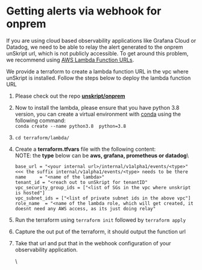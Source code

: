 # Getting alerts via webhook for onprem

If you are using cloud based observability applications like Grafana Cloud or Datadog, we need to be able to relay the alert generated to the onprem unSkript url, which is not publicly accessible. To get around this problem, we recommend using [AWS Lambda Function URLs](https://docs.aws.amazon.com/lambda/latest/dg/lambda-urls.html).&#x20;

We provide a terraform to create a lambda function URL in the vpc where unSkript is installed. Follow the steps below to deploy the lambda function URL

1. Please check out the repo [**unskript/onprem**](https://github.com/unskript/onprem)
2. Now to install the lambda, please ensure that you have python 3.8 version, you can create a virtual environment with [conda](https://conda.io/projects/conda/en/latest/commands/install.html) using the following command:\
   `conda create --name python3.8  python=3.8`
3. ```
   cd terraform/lambda/
   ```
4.  Create a **terraform.tfvars** file with the following content:\
    NOTE: the **type** below can be **aws, grafana, prometheus or datadog**\


    ```
    base_url = "<your internal url>/internal/v1alpha1/events/<type>" <<< the suffix internal/v1alpha1/events/<type> needs to be there
    name     = "<name of the lambda>"
    tenant_id = "<reach out to unSkript for tenantID"
    vpc_security_group_ids = ["<list of SGs in the vpc where unskript is hosted"]
    vpc_subnet_ids = ["<list of private subnet ids in the above vpc"]
    role_name  = "<name of the lambda role, which will get created, it doesnt need any AWS access, as its just doing relay"
    ```
5. Run the terraform using `terraform init` followed by `terraform apply`
6. Capture the out put of the terraform, it should output the function url
7.  Take that url and put that in the webhook configuration of your observability application.

    \


    ```
    ```


